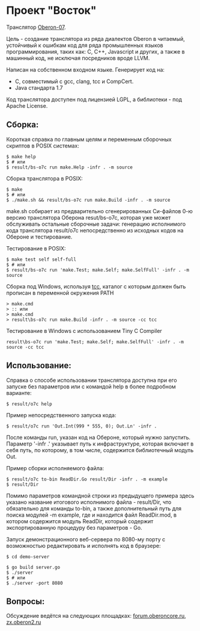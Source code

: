 Проект "Восток"
=======================
Транслятор [Oberon-07](documents/Language-ru.md).

Цель - создание транслятора из ряда диалектов Oberon в читаемый,
устойчивый к ошибкам код для ряда промышленных языков программирования,
таких как: C, C++, Javascript и других, а также в машинный код, не исключая
посредников вроде LLVM.

Написан на собственном входном языке.
Генерирует код на:
* С, совместимый с gcc, clang, tcc и CompCert.
* Java стандарта 1.7

Код транслятора доступен под лицензией LGPL, а библиотеки - под Apache License.

## Сборка:
Короткая справка по главным целям и переменным сборочных скриптов в POSIX
системах:

    $ make help
    $ # или
    $ result/bs-o7c run make.Help -infr . -m source

Сборка транслятора в POSIX:

    $ make
    $ # или
    $ ./make.sh && result/bs-o7c run make.Build -infr . -m source

make.sh собирает из предварительно сгенерированных Си-файлов 0-ю версию
транслятора Оберона resut/bs-o7c, которая уже может обслуживать
остальные сборочные задачи: генерацию исполнимого кода транслятора result/o7c
непосредственно из исходных кодов на Обероне и тестирование.

Тестирование в POSIX:

    $ make test self self-full
    $ # или
    $ result/bs-o7c run 'make.Test; make.Self; make.SelfFull' -infr . -m source

Сборка под Windows, используя [tcc](http://download.savannah.gnu.org/releases/tinycc/),
каталог с которым должен быть прописан в переменной окружения PATH

    > make.cmd
    > :: или
    > make.cmd
    > result\bs-o7c run make.Build -infr . -m source -cc tcc

Тестирование в Windows с использованием Tiny C Compiler

    result\bs-o7c run 'make.Test; make.Self; make.SelfFull' -infr . -m source -cc tcc

## Использование:
Справка о способе использовании транслятора доступна при его запуске без
параметров или с командой help в более подробном варианте:

    $ result/o7c help

Пример непосредственного запуска кода:

    $ result/o7c run 'Out.Int(999 * 555, 0); Out.Ln' -infr .

После команды run, указан код на Обероне, который нужно запустить. Параметр
'-infr .' указывает путь к инфраструктуре, которая включает в себя путь, по
которому, в том числе, содержится библиотечный модуль Out.

Пример сборки исполняемого файла:

    $ result/o7c to-bin ReadDir.Go result/Dir -infr . -m example
    $ result/Dir

Помимо параметров командной строки из предыдущего примера здесь
указано название итогового исполнимого файла - result/Dir, что обязательно для
команды to-bin, а также дополнительный путь для поиска модулей -m example,
где и находится файл ReadDir.mod, в котором содержится модуль ReadDir, который
содержит экспортированную процедуру без параметров - Go.

Запуск демонстрационного веб-сервера по 8080-му порту с возможностью
редактировать и исполнять код в браузере:

    $ cd demo-server

    $ go build server.go
    $ ./server
    $ # или
    $ ./server -port 8080

## Вопросы:
Обсуждение ведётся на следующих площадках:
[forum.oberoncore.ru](https://forum.oberoncore.ru/viewtopic.php?f=115&t=6217),
[zx.oberon2.ru](https://zx.oberon2.ru/forum/viewforum.php?f=117)
